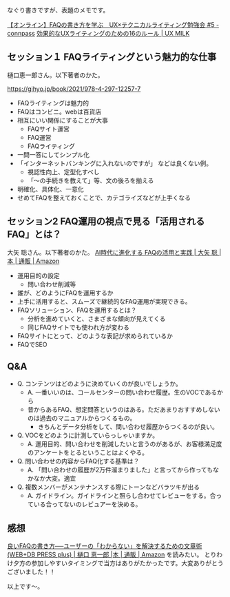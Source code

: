 なぐり書きですが、表題のメモです。

[【オンライン】FAQの書き方を学ぶ　UX×テクニカルライティング勉強会 #5 - connpass](https://techwriter.connpass.com/event/239019/)
[効果的なUXライティングのための16のルール | UX MILK](https://uxmilk.jp/75290)

## セッション１ FAQライティングという魅力的な仕事

樋口恵一郎さん。以下著者のかた。

https://gihyo.jp/book/2021/978-4-297-12257-7

- FAQライティングは魅力的
- FAQはコンビニ。webは百貨店
- 相互にいい関係にすることが大事
    - FAQサイト運営
    - FAQ運営
    - FAQライティング
- 一問一答にしてシンプル化
- 「インターネットバンキングに入れないのですが」 などは良くない例。
    - 視認性向上、定型化すべし
    - 「～の手続きを教えて」等、文の後ろを揃える
- 明確化、具体化、一意化
- せめてFAQを整えておくことで、カテゴライズなどが上手くなる


## セッション2 FAQ運用の視点で見る「活用されるFAQ」とは？

大矢 聡さん。以下著者のかた。
[AI時代に進化する FAQの活用と実践 | 大矢 聡 |本 | 通販 | Amazon](https://www.amazon.co.jp/dp/4865941746/)

- 運用目的の設定
    - 問い合わせ削減等
- 誰が、どのようにFAQを運用するか
- 上手に活用すると、スムーズで継続的なFAQ運用が実現できる。
- FAQソリューション、FAQを運用するとは？
    - 分析を進めていくと、さまざまな傾向が見えてくる
    - 同じFAQサイトでも使われ方が変わる
- FAQサイトにとって、どのような表記が求められているか
- FAQでSEO


## Q&A

- Q. コンテンツはどのように決めていくのが良いでしょうか。
    - A. 一番いいのは、コールセンターの問い合わせ履歴。生のVOCであるから
    - 昔からあるFAQ、想定問答というのはある。ただあまりおすすめしないのは過去のマニュアルからつくるもの。
        - きちんとデータ分析をして、問い合わせ履歴からつくるのが良い。
- Q. VOCをどのように計測していらっしゃいますか。
    - A. 運用目的、問い合わせを削減したいと言うのがあるが、お客様満足度のアンケートをとるということはよくやる。
- Q. 問い合わせの内容からFAQ化する基準は？
    - A. 「問い合わせの履歴が2万件溜まりました」と言ってから作ってもなかなか大変。適宜
- Q. 複数メンバーがメンテナンスする際にトーンなどバラツキが出る
    - A. ガイドライン。ガイドラインと照らし合わせてレビューをする。合っている合ってないのレビュアーを決める。


## 感想

[良いFAQの書き方──ユーザーの「わからない」を解決するための文章術 (WEB+DB PRESS plus) | 樋口 恵一郎 |本 | 通販 | Amazon](https://www.amazon.co.jp/dp/429712257X/) を読みたい。
とりわけ夕方の参加しやすいタイミングで当方はありがたかったです。大変ありがとうございました！！

以上です～。
